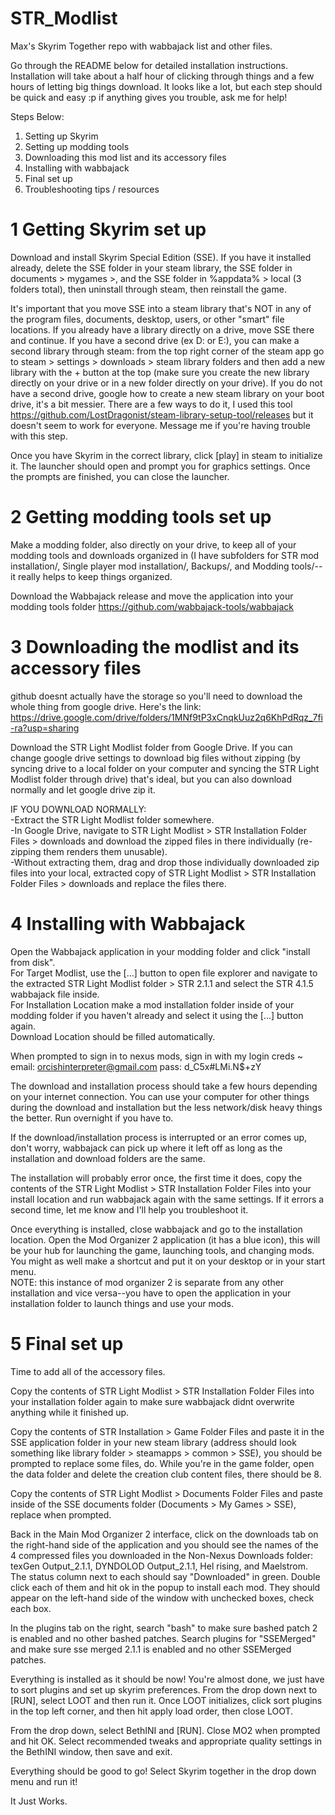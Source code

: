 # STR_Modlist
Max's Skyrim Together repo with wabbajack list and other files.

Go through the README below for detailed installation instructions. Installation will take about a half hour of clicking through things and a few hours of letting big things download. It looks like a lot, but each step should be quick and easy :p if anything gives you trouble, ask me for help!

Steps Below:
1. Setting up Skyrim
2. Setting up modding tools
3. Downloading this mod list and its accessory files
4. Installing with wabbajack
5. Final set up
6. Troubleshooting tips / resources


# 1 Getting Skyrim set up
Download and install Skyrim Special Edition (SSE). If you have it installed already, delete the SSE folder in your steam library, the SSE folder in documents > mygames >, and the SSE folder in %appdata% > local (3 folders total), then uninstall through steam, then reinstall the game.

It's important that you move SSE into a steam library that's NOT in any of the program files, documents, desktop, users, or other "smart" file locations. If you already have a library directly on a drive, move SSE there and continue. If you have a second drive (ex D: or E:), you can make a second library through steam: from the top right corner of the steam app go to steam > settings > downloads > steam library folders and then add a new library with the + button at the top (make sure you create the new library directly on your drive or in a new folder directly on your drive). If you do not have a second drive, google how to create a new steam library on your boot drive, it's a bit messier. There are a few ways to do it, I used this tool https://github.com/LostDragonist/steam-library-setup-tool/releases but it doesn't seem to work for everyone. Message me if you're having trouble with this step.

Once you have Skyrim in the correct library, click [play] in steam to initialize it. The launcher should open and prompt you for graphics settings. Once the prompts are finished, you can close the launcher.


# 2 Getting modding tools set up
Make a modding folder, also directly on your drive, to keep all of your modding tools and downloads organized in (I have subfolders for STR mod installation/, Single player mod installation/, Backups/, and Modding tools/--it really helps to keep things organized.

Download the Wabbajack release and move the application into your modding tools folder https://github.com/wabbajack-tools/wabbajack


# 3 Downloading the modlist and its accessory files
github doesnt actually have the storage so you'll need to download the whole thing from google drive. Here's the link: https://drive.google.com/drive/folders/1MNf9tP3xCnqkUuz2q6KhPdRqz_7fi-ra?usp=sharing

Download the STR Light Modlist folder from Google Drive. If you can change google drive settings to download big files without zipping (by syncing drive to a local folder on your computer and syncing the STR Light Modlist folder through drive) that's ideal, but you can also download normally and let google drive zip it.

IF YOU DOWNLOAD NORMALLY:  
-Extract the STR Light Modlist folder somewhere.  
-In Google Drive, navigate to STR Light Modlist > STR Installation Folder Files > downloads and download the zipped files in there individually (re-zipping them renders them unusable).  
-Without extracting them, drag and drop those individually downloaded zip files into your local, extracted copy of STR Light Modlist > STR Installation Folder Files > downloads and replace the files there.


# 4 Installing with Wabbajack
Open the Wabbajack application in your modding folder and click "install from disk".  
For Target Modlist, use the [...] button to open file explorer and navigate to the extracted STR Light Modlist folder > STR 2.1.1 and select the STR 4.1.5 wabbajack file inside.  
For Installation Location make a mod installation folder inside of your modding folder if you haven't already and select it using the [...] button again.  
Download Location should be filled automatically.

When prompted to sign in to nexus mods, sign in with my login creds    ~    email: orcishinterpreter@gmail.com    pass: d_C5x#LMi.N$+zY

The download and installation process should take a few hours depending on your internet connection. You can use your computer for other things during the download and installation but the less network/disk heavy things the better. Run overnight if you have to.

If the download/installation process is interrupted or an error comes up, don't worry, wabbajack can pick up where it left off as long as the installation and download folders are the same.  

The installation will probably error once, the first time it does, copy the contents of the STR Light Modlist > STR Installation Folder Files into your install location and run wabbajack again with the same settings. If it errors a second time, let me know and I'll help you troubleshoot it.

Once everything is installed, close wabbajack and go to the installation location. Open the Mod Organizer 2 application (it has a blue icon), this will be your hub for launching the
game, launching tools, and changing mods. You might as well make a shortcut and put it on your desktop or in your start menu.  
NOTE: this instance of mod organizer 2 is separate from any other installation and vice versa--you have to open the application in your installation folder to launch things and use your mods.


# 5 Final set up
Time to add all of the accessory files.

Copy the contents of STR Light Modlist > STR Installation Folder Files into your installation folder again to make sure wabbajack didnt overwrite anything while it finished up.

Copy the contents of STR Installation > Game Folder Files and paste it in the SSE application folder in your new steam library (address should look something like
library folder > steamapps > common > SSE), you should be prompted to replace some files, do. While you're in the game folder, open the data folder and delete the creation club content files, there should be 8.

Copy the contents of STR Light Modlist > Documents Folder Files and paste inside of the SSE documents folder (Documents > My Games > SSE), replace when prompted.


Back in the Main Mod Organizer 2 interface, click on the downloads tab on the right-hand side of the application and you should see the names of the 4 compressed files you downloaded in the Non-Nexus Downloads folder: texGen Output_2.1.1, DYNDOLOD Output_2.1.1, Hel rising, and Maelstrom. The status column next to each should say "Downloaded" in green. Double click each of them and hit ok in the popup to install each mod. They should appear on the left-hand side of the window with unchecked boxes, check each box.

In the plugins tab on the right, search "bash" to make sure bashed patch 2 is enabled and no other bashed patches. Search plugins for "SSEMerged" and make sure sse merged 2.1.1 is enabled and no other SSEMerged patches.

Everything is installed as it should be now! You're almost done, we just have to sort plugins and set up skyrim preferences. From the drop down next to [RUN], select LOOT and then run it. Once LOOT initializes, click sort plugins in the top left corner, and then hit apply load order, then close LOOT.

From the drop down, select BethINI and [RUN]. Close MO2 when prompted and hit OK. Select recommended tweaks and appropriate quality settings in the BethINI window, then save and exit.

Everything should be good to go! Select Skyrim together in the drop down menu and run it!

It Just Works.
